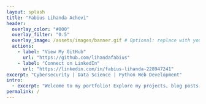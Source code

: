 ```yaml
---
layout: splash
title: "Fabius Lihanda Achevi"
header:
  overlay_color: "#000"
  overlay_filter: "0.5"
  overlay_image: /assets/images/banner.gif # Optional: replace with your own
  actions:
    - label: "View My GitHub"
      url: "https://github.com/lihandafabius"
    - label: "Connect on LinkedIn"
      url: "https://linkedin.com/in/fabius-lihanda-228947241"
excerpt: "Cybersecurity | Data Science | Python Web Development"
intro: 
  - excerpt: "Welcome to my portfolio! Explore my projects, blog posts, and journey in tech."
permalink: /
---
```



